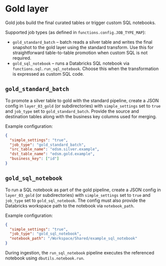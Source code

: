 # Gold layer

Gold jobs build the final curated tables or trigger custom SQL notebooks.

Supported job types (as defined in `functions.config.JOB_TYPE_MAP`):

- `gold_standard_batch` – batch reads a silver table and writes the final
  snapshot to the gold layer using the standard transform. Use this for
  straightforward table-to-table promotion when custom SQL is not required.
- `gold_sql_notebook` – runs a Databricks SQL notebook via
  `functions.sql.run_sql_notebook`. Choose this when the transformation is
  expressed as custom SQL code.

## `gold_standard_batch`

To promote a silver table to gold with the standard pipeline, create a JSON
config in `layer_03_gold` (or subdirectories) with `simple_settings` set to
`true` and `job_type` set to `gold_standard_batch`. Provide the source and
destination tables along with the business key columns used for merging.

Example configuration:

```json
{
  "simple_settings": "true",
  "job_type": "gold_standard_batch",
  "src_table_name": "edsm.silver.example",
  "dst_table_name": "edsm.gold.example",
  "business_key": ["id"]
}
```

## `gold_sql_notebook`

To run a SQL notebook as part of the gold pipeline, create a JSON config in
`layer_03_gold` (or subdirectories) with `simple_settings` set to `true` and
`job_type` set to `gold_sql_notebook`. The config must also provide the
Databricks workspace path to the notebook via `notebook_path`.

Example configuration:

```json
{
  "simple_settings": "true",
  "job_type": "gold_sql_notebook",
  "notebook_path": "/Workspace/Shared/example_sql_notebook"
}
```

During ingestion, the `run_sql_notebook` pipeline executes the referenced
notebook using `dbutils.notebook.run`.
